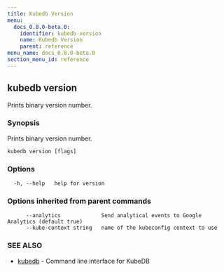 ```yaml
---
title: Kubedb Version
menu:
  docs_0.8.0-beta.0:
    identifier: kubedb-version
    name: Kubedb Version
    parent: reference
menu_name: docs_0.8.0-beta.0
section_menu_id: reference
---
```


## kubedb version

Prints binary version number.

### Synopsis

Prints binary version number.

```
kubedb version [flags]
```

### Options

```
  -h, --help   help for version
```

### Options inherited from parent commands

```
      --analytics             Send analytical events to Google Analytics (default true)
      --kube-context string   name of the kubeconfig context to use
```

### SEE ALSO

* [kubedb](/docs/0.8.0-beta.0/reference/kubedb)	 - Command line interface for KubeDB

